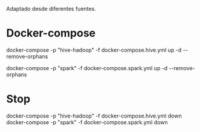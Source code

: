 Adaptado desde diferentes fuentes.

# Docker-compose

docker-compose -p "hive-hadoop" -f docker-compose.hive.yml up -d --remove-orphans   

docker-compose -p "spark" -f docker-compose.spark.yml up -d --remove-orphans


# Stop

docker-compose -p "hive-hadoop" -f docker-compose.hive.yml down
docker-compose -p "spark" -f docker-compose.spark.yml down
